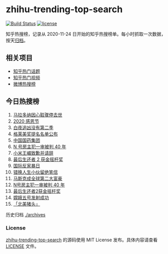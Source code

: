 # zhihu-trending-top-search

[![Build Status](https://github.com/justjavac/zhihu-trending-top-search/workflows/ci/badge.svg?branch=main)](https://github.com/justjavac/zhihu-trending-top-search/actions)
[![license](https://img.shields.io/github/license/justjavac/zhihu-trending-top-search)](https://github.com/justjavac/zhihu-trending-top-search/blob/main/LICENSE)

知乎热搜榜，记录从 2020-11-24 日开始的知乎热搜榜单。每小时抓取一次数据，按天[归档](./archives)。

## 相关项目

- [知乎热门话题](https://github.com/justjavac/zhihu-trending-hot-questions)
- [知乎热门视频](https://github.com/justjavac/zhihu-trending-hot-video)
- [微博热搜榜](https://github.com/justjavac/weibo-trending-hot-search)

## 今日热搜榜

<!-- BEGIN -->
<!-- 最后更新时间 Thu Nov 26 2020 15:03:43 GMT+0800 (CST) -->
1. [马拉多纳因心脏骤停去世](https://www.zhihu.com/search?q=马拉多纳)
1. [2020 感恩节](https://www.zhihu.com/search?q=感恩节)
1. [白夜追凶没有第二季](https://www.zhihu.com/search?q=白夜追凶第二季)
1. [格莱美奖提名名单公布](https://www.zhihu.com/search?q=格莱美)
1. [中国国药集团](https://www.zhihu.com/search?q=新冠疫苗)
1. [N 号房主犯一审被判 40 年](https://www.zhihu.com/search?q=n号房)
1. [小米王嵋致歉并请辞](https://www.zhihu.com/search?q=小米王嵋)
1. [最后生还者 2 获金摇杆奖 ](https://www.zhihu.com/search?q=金摇杆奖)
1. [国际反家暴日](https://www.zhihu.com/search?q=家暴)
1. [错换人生小伙留绝笔信](https://www.zhihu.com/search?q=错换人生)
1. [马斯克成全球第二大富豪](https://www.zhihu.com/search?q=马斯克)
1. [N号房主犯一审被判 40 年](https://www.zhihu.com/search?q=n号房)
1. [最后生还者2获金摇杆奖 ](https://www.zhihu.com/search?q=金摇杆奖)
1. [嫦娥五号发射成功](https://www.zhihu.com/search?q=嫦娥五号)
1. [「北美猪头」](https://www.zhihu.com/search?q=北美猪头)
<!-- END -->

历史归档 [./archives](./archives)

### License

[zhihu-trending-top-search](https://github.com/justjavac/zhihu-trending-top-search) 的源码使用 MIT License 发布。具体内容请查看 [LICENSE](./LICENSE) 文件。
